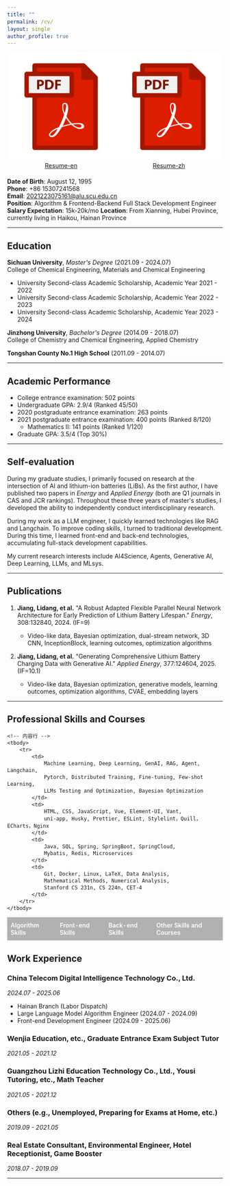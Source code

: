 ```yaml
---
title: ""
permalink: /cv/
layout: single
author_profile: true
---
```


<!-- 创建一个三等分的布局 -->
<div style="display: flex; justify-content: space-between; width: 100%; margin-bottom: 20px;">
  <div style="flex: 1;"></div> <!-- 第一个等分空白 -->
  
  <!-- 第一个按钮 -->
  <a href="/files/Lidang_Jiang_Algorithm_Engineer_15307241568.pdf" class="download-button" style="text-align: center;">
    <img src="/images/custom-pdf-icon.svg" alt="Resume-en" class="download-icon">
    <span>Resume-en</span>
  </a>
  
  <div style="flex: 1;"></div> <!-- 第二个等分空白 -->
  
  <!-- 第二个按钮 -->
  <a href="/files/江李当_算法工程师_15307241568.pdf" class="download-button" style="text-align: center;">
    <img src="/images/custom-pdf-icon.svg" alt="Resume-zh" class="download-icon">
    <span>Resume-zh</span>
  </a>
  
  <div style="flex: 1;"></div> <!-- 第三个等分空白 -->
</div>

**Date of Birth**: August 12, 1995  
**Phone**: +86 15307241568  
**Email**: 2021223075161@alu.scu.edu.cn  
**Position**: Algorithm & Frontend-Backend Full Stack Development Engineer  
**Salary Expectation**: 15k-20k/mo 
**Location**: From Xianning, Hubei Province, currently living in Haikou, Hainan Province

<!-- **Homepage**: [https://lidang-jiang.github.io/](https://lidang-jiang.github.io/) -->

---

## Education

**Sichuan University**, _Master's Degree_ (2021.09 - 2024.07)  
College of Chemical Engineering, Materials and Chemical Engineering

- University Second-class Academic Scholarship, Academic Year 2021 - 2022
- University Second-class Academic Scholarship, Academic Year 2022 - 2023
- University Second-class Academic Scholarship, Academic Year 2023 - 2024

**Jinzhong University**, _Bachelor's Degree_ (2014.09 - 2018.07)  
College of Chemistry and Chemical Engineering, Applied Chemistry

**Tongshan County No.1 High School** (2011.09 - 2014.07)

---

## Academic Performance

- College entrance examination: 502 points
- Undergraduate GPA: 2.9/4 (Ranked 45/50)
- 2020 postgraduate entrance examination: 263 points
- 2021 postgraduate entrance examination: 400 points (Ranked 8/120)
  - Mathematics II: 141 points (Ranked 1/120)
- Graduate GPA: 3.5/4 (Top 30%)

---

## Self-evaluation

During my graduate studies, I primarily focused on research at the intersection of AI and lithium-ion batteries (LiBs). As the first author, I have published two papers in _Energy_ and _Applied Energy_ (both are Q1 journals in CAS and JCR rankings). Throughout these three years of master's studies, I developed the ability to independently conduct interdisciplinary research.

During my work as a LLM engineer, I quickly learned technologies like RAG and Langchain. To improve coding skills, I turned to traditional development. During this time, I learned front-end and back-end technologies, accumulating full-stack development capabilities.

My current research interests include AI4Science, Agents, Generative AI, Deep Learning, LLMs, and MLsys.

---

## Publications

1. **Jiang, Lidang, et al.** "A Robust Adapted Flexible Parallel Neural Network Architecture for Early Prediction of Lithium Battery Lifespan." _Energy_, 308:132840, 2024. (IF=9)

   - Video-like data, Bayesian optimization, dual-stream network, 3D CNN, InceptionBlock, learning outcomes, optimization algorithms

2. **Jiang, Lidang, et al.** "Generating Comprehensive Lithium Battery Charging Data with Generative AI." _Applied Energy_, 377:124604, 2025. (IF=10.1)
   - Video-like data, Bayesian optimization, generative models, learning outcomes, optimization algorithms, CVAE, embedding layers

---

<style>
.skills-table {
    width: 100%; 
    border-collapse: collapse;
    margin-top: 12px;
}
.skills-table th {
    background-color: rgba(0, 0, 0, 0.3);
    color: white;
    padding: 10px 8px;
    border: none;
    font-weight: 600;
    text-align: left;
}
.skills-table td {
    padding: 12px 8px;
    border: none;
    line-height: 1.4;
    vertical-align: top;
}
.divider-line {
    border-top: 1px solid rgba(255, 255, 255, 0.2);
    margin: 4px 0;
}
</style>

<h2 >Professional Skills and Courses</h2>
<table class="skills-table">
    <!-- 表头 -->
    <thead>
        <tr>
            <th>Algorithm Skills</th>
            <th>Front-end Skills</th>
            <th>Back-end Skills</th>
            <th>Other Skills and Courses</th>
        </tr>
    </thead>
    
    <!-- 内容行 -->
    <tbody>
        <tr>
            <td>
                Machine Learning, Deep Learning, GenAI, RAG, Agent, Langchain,
                Pytorch, Distributed Training, Fine-tuning, Few-shot Learning,
                LLMs Testing and Optimization, Bayesian Optimization
            </td>
            <td>
                HTML, CSS, JavaScript, Vue, Element-UI, Vant,
                uni-app, Husky, Prettier, ESLint, Stylelint，Quill，ECharts，Nginx 
            </td>
            <td>
                Java, SQL, Spring, SpringBoot, SpringCloud,
                Mybatis, Redis, Microservices
            </td>
            <td>
                Git, Docker, Linux, LaTeX, Data Analysis,
                Mathematical Methods, Numerical Analysis,
                Stanford CS 231n, CS 224n, CET-4
            </td>
        </tr>
    </tbody>
</table>

## Work Experience

### **China Telecom Digital Intelligence Technology Co., Ltd.**

_2024.07 - 2025.06_

- Hainan Branch (Labor Dispatch)
- Large Language Model Algorithm Engineer (2024.07 - 2024.09)
- Front-end Development Engineer (2024.09 - 2025.06)

### **Wenjia Education, etc.**, Graduate Entrance Exam Subject Tutor

_2021.05 - 2021.12_

### **Guangzhou Lizhi Education Technology Co., Ltd., Yousi Tutoring, etc.**, Math Teacher

_2021.05 - 2021.12_

### **Others (e.g., Unemployed, Preparing for Exams at Home, etc.)**

_2019.09 - 2021.05_

### **Real Estate Consultant, Environmental Engineer, Hotel Receptionist, Game Booster**

_2018.07 - 2019.09_

---
